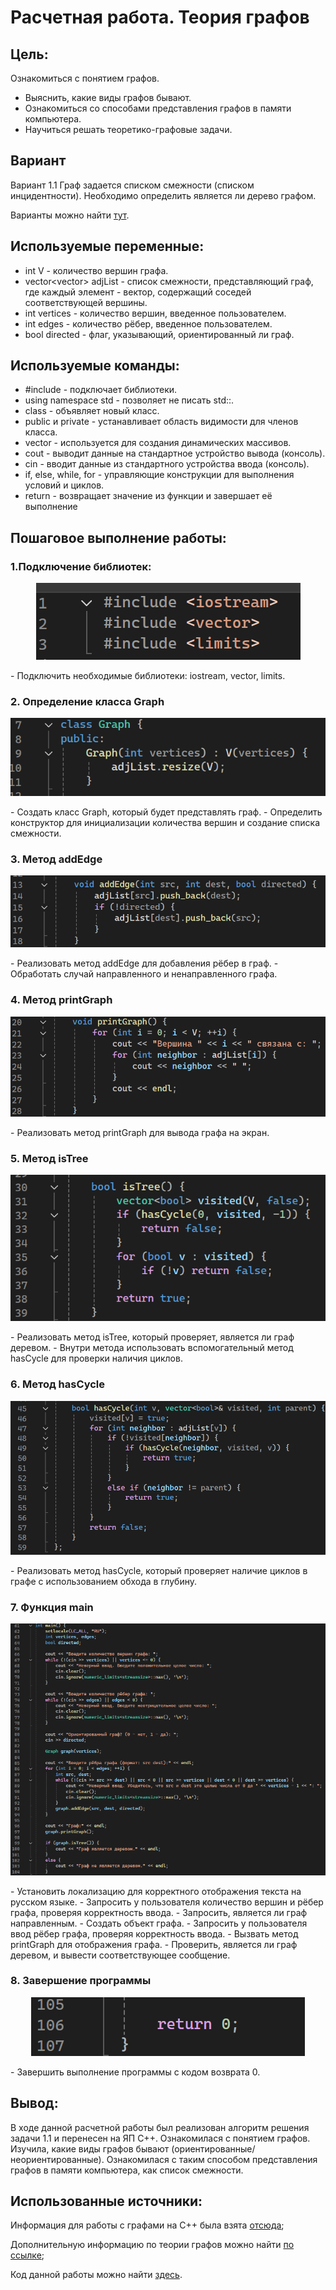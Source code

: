 # Расчетная работа. Теория графов
## Цель:
 Ознакомиться с понятием графов.
- Выяснить, какие виды графов бывают.
- Ознакомиться со способами представления графов в памяти компьютера.
- Научиться решать теоретико-графовые задачи. 

## Вариант
Вариант 1.1 Граф задается списком смежности (списком инцидентности). Необходимо определить является ли дерево графом.

Варианты можно найти [тут](https://drive.google.com/file/d/1-rSQZex8jW-2DlY2kko18gU1oUAtEGHl/view).

## Используемые переменные:
-  int V - количество вершин графа.
-  vector<vector<int>> adjList - список смежности, представляющий граф, где каждый элемент - вектор, содержащий соседей соответствующей вершины.
-  int vertices - количество вершин, введенное пользователем.
-  int edges - количество рёбер, введенное пользователем.
-  bool directed - флаг, указывающий, ориентированный ли граф.

## Используемые команды:
-  #include - подключает библиотеки.
-  using namespace std - позволяет не писать std::.
-  class - объявляет новый класс.
-  public и private - устанавливает область видимости для членов класса.
-  vector - используется для создания динамических массивов.
-  cout - выводит данные на стандартное устройство вывода (консоль).
-  cin - вводит данные из стандартного устройства ввода (консоль).
-  if, else, while, for - управляющие конструкции для выполнения условий и циклов.
-  return - возвращает значение из функции и завершает её выполнение


## Пошаговое выполнение работы:

### 1.Подключение библиотек:
<p  align="center"><img src="pic/1.png" ></p>
   - Подключить необходимые библиотеки: iostream, vector, limits.


### 2. Определение класса Graph
<p  align="center"><img src="pic/2.png" ></p>
   - Создать класс Graph, который будет представлять граф.
   - Определить конструктор для инициализации количества вершин и создание списка смежности.

### 3. Метод addEdge
<p  align="center"><img src="pic/3.png" ></p>
   - Реализовать метод addEdge для добавления рёбер в граф.
   - Обработать случай направленного и ненаправленного графа.

### 4. Метод printGraph
<p  align="center"><img src="pic/4.png" ></p>
   - Реализовать метод printGraph для вывода графа на экран.

### 5. Метод isTree
<p  align="center"><img src="pic/5.png" ></p>
   - Реализовать метод isTree, который проверяет, является ли граф деревом.
   - Внутри метода использовать вспомогательный метод hasCycle для проверки наличия циклов.

### 6. Метод hasCycle
<p  align="center"><img src="pic/6.png" ></p>
   - Реализовать метод hasCycle, который проверяет наличие циклов в графе с использованием обхода в глубину.

### 7. Функция main
<p  align="center"><img src="pic/7.png" ></p>
   - Установить локализацию для корректного отображения текста на русском языке.
   - Запросить у пользователя количество вершин и рёбер графа, проверяя корректность ввода.
   - Запросить, является ли граф направленным.
   - Создать объект графа.
   - Запросить у пользователя ввод рёбер графа, проверяя корректность ввода.
   - Вызвать метод printGraph для отображения графа.
   - Проверить, является ли граф деревом, и вывести соответствующее сообщение.

### 8. Завершение программы
<p  align="center"><img src="pic/8.png" ></p>
   - Завершить выполнение программы с кодом возврата 0.




## Вывод:

В ходе данной расчетной работы был реализован алгоритм решения задачи 1.1 и перенесен на ЯП C++.
Ознакомилася с понятием графов.
Изучила, какие виды графов бывают (ориентированные/неориентированные).
Ознакомилася с таким способом представления графов в памяти компьютера, как список смежности.


## Использованные источники:

Информация для работы с графами на C++ была взята [отсюда](https://brestprog.by/topics/);

Дополнительную информацию по теории графов можно найти [по ссылке](https://habr.com/ru/companies/otus/articles/568026/);

Код данной работы можно найти [здесь]().
